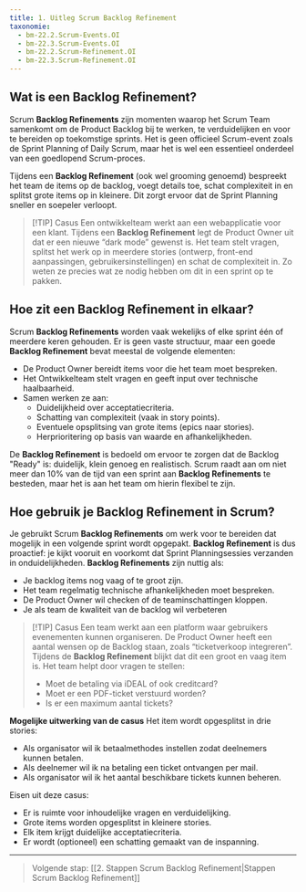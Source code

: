 ```yaml
---
title: 1. Uitleg Scrum Backlog Refinement
taxonomie:
  - bm-22.2.Scrum-Events.OI
  - bm-22.3.Scrum-Events.OI
  - bm-22.2.Scrum-Refinement.OI
  - bm-22.3.Scrum-Refinement.OI
---
```


## Wat is een Backlog Refinement?
Scrum **Backlog Refinements** zijn momenten waarop het Scrum Team samenkomt om de Product Backlog bij te werken, te verduidelijken en voor te bereiden op toekomstige sprints. Het is geen officieel Scrum-event zoals de Sprint Planning of Daily Scrum, maar het is wel een essentieel onderdeel van een goedlopend Scrum-proces.

Tijdens een **Backlog Refinement** (ook wel grooming genoemd) bespreekt het team de items op de backlog, voegt details toe, schat complexiteit in en splitst grote items op in kleinere. Dit zorgt ervoor dat de Sprint Planning sneller en soepeler verloopt.

> [!TIP] Casus
> Een ontwikkelteam werkt aan een webapplicatie voor een klant. Tijdens een **Backlog Refinement** legt de Product Owner uit dat er een nieuwe “dark mode” gewenst is. Het team stelt vragen, splitst het werk op in meerdere stories (ontwerp, front-end aanpassingen, gebruikersinstellingen) en schat de complexiteit in. Zo weten ze precies wat ze nodig hebben om dit in een sprint op te pakken.

## Hoe zit een Backlog Refinement in elkaar?
Scrum **Backlog Refinements** worden vaak wekelijks of elke sprint één of meerdere keren gehouden. Er is geen vaste structuur, maar een goede **Backlog Refinement** bevat meestal de volgende elementen:
- De Product Owner bereidt items voor die het team moet bespreken.
- Het Ontwikkelteam stelt vragen en geeft input over technische haalbaarheid.
- Samen werken ze aan:
	- Duidelijkheid over acceptatiecriteria.
	- Schatting van complexiteit (vaak in story points).
	- Eventuele opsplitsing van grote items (epics naar stories).
	- Herprioritering op basis van waarde en afhankelijkheden.

De **Backlog Refinement** is bedoeld om ervoor te zorgen dat de Backlog "Ready" is: duidelijk, klein genoeg en realistisch. Scrum raadt aan om niet meer dan 10% van de tijd van een sprint aan **Backlog Refinements** te besteden, maar het is aan het team om hierin flexibel te zijn.

## Hoe gebruik je Backlog Refinement in Scrum?
Je gebruikt Scrum **Backlog Refinements** om werk voor te bereiden dat mogelijk in een volgende sprint wordt opgepakt. **Backlog Refinement** is dus proactief: je kijkt vooruit en voorkomt dat Sprint Planningsessies verzanden in onduidelijkheden.
**Backlog Refinements** zijn nuttig als:
- Je backlog items nog vaag of te groot zijn.
- Het team regelmatig technische afhankelijkheden moet bespreken.
- De Product Owner wil checken of de teaminschattingen kloppen.
- Je als team de kwaliteit van de backlog wil verbeteren

> [!TIP] Casus
> Een team werkt aan een platform waar gebruikers evenementen kunnen organiseren. De Product Owner heeft een aantal wensen op de Backlog staan, zoals “ticketverkoop integreren”. Tijdens de **Backlog Refinement** blijkt dat dit een groot en vaag item is. Het team helpt door vragen te stellen:
> 
> - Moet de betaling via iDEAL of ook creditcard?
> - Moet er een PDF-ticket verstuurd worden?
> - Is er een maximum aantal tickets?
> 

**Mogelijke uitwerking van de casus**
Het item wordt opgesplitst in drie stories:
- Als organisator wil ik betaalmethodes instellen zodat deelnemers kunnen betalen.
- Als deelnemer wil ik na betaling een ticket ontvangen per mail.
- Als organisator wil ik het aantal beschikbare tickets kunnen beheren.

Eisen uit deze casus:
- Er is ruimte voor inhoudelijke vragen en verduidelijking.
- Grote items worden opgesplitst in kleinere stories.
- Elk item krijgt duidelijke acceptatiecriteria.
- Er wordt (optioneel) een schatting gemaakt van de inspanning.

---

> Volgende stap: [[2. Stappen Scrum Backlog Refinement|Stappen Scrum Backlog Refinement]]

